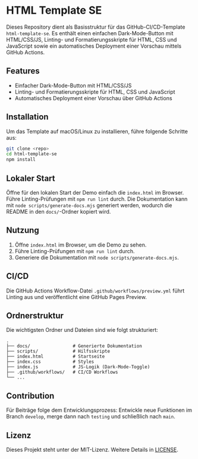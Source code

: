 # HTML Template SE

Dieses Repository dient als Basisstruktur für das GitHub-CI/CD-Template `html-template-se`. Es enthält einen einfachen Dark-Mode-Button mit HTML/CSS/JS, Linting- und Formatierungsskripte für HTML, CSS und JavaScript sowie ein automatisches Deployment einer Vorschau mittels GitHub Actions.

## Features

- Einfacher Dark-Mode-Button mit HTML/CSS/JS
- Linting- und Formatierungsskripte für HTML, CSS und JavaScript
- Automatisches Deployment einer Vorschau über GitHub Actions

## Installation

Um das Template auf macOS/Linux zu installieren, führe folgende Schritte aus:

```bash
git clone <repo>
cd html-template-se
npm install
```

## Lokaler Start

Öffne für den lokalen Start der Demo einfach die `index.html` im Browser. Führe Linting-Prüfungen mit `npm run lint` durch. Die Dokumentation kann mit `node scripts/generate-docs.mjs` generiert werden, wodurch die README in den `docs/`-Ordner kopiert wird.

## Nutzung

1. Öffne `index.html` im Browser, um die Demo zu sehen.
2. Führe Linting-Prüfungen mit `npm run lint` durch.
3. Generiere die Dokumentation mit `node scripts/generate-docs.mjs`.

## CI/CD

Die GitHub Actions Workflow-Datei `.github/workflows/preview.yml` führt Linting aus und veröffentlicht eine GitHub Pages Preview.

## Ordnerstruktur

Die wichtigsten Ordner und Dateien sind wie folgt strukturiert:

```
.
├── docs/                # Generierte Dokumentation
├── scripts/             # Hilfsskripte
├── index.html           # Startseite
├── index.css            # Styles
├── index.js             # JS-Logik (Dark-Mode-Toggle)
├── .github/workflows/   # CI/CD Workflows
└── ...
```

## Contribution

Für Beiträge folge dem Entwicklungsprozess: Entwickle neue Funktionen im Branch `develop`, merge dann nach `testing` und schließlich nach `main`.

## Lizenz

Dieses Projekt steht unter der MIT-Lizenz. Weitere Details in [LICENSE](LICENSE).
